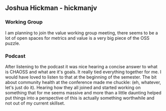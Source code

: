 ## Joshua Hickman - hickmanjv  

### Working Group  

I am planning to join the value working group meeting, there seems to be a lot of open spaces for metrics and value is a very big piece of the OSS puzzle.  

### Podcast  

After listening to the podcast it was nice hearing a concise answer to what is CHAOSS and what are it's goals. It really tied everything together for me. I would have loved to listen to that at the beginning of the semester. The bit about community health at the conference made me chuckle: (eh, whatever, let's just do it). Hearing how they all joined and started working on something that for me seems massive and more than a little daunting helped put things into a perspective of this is actually something worthwhile and not out of my current skillset.  



